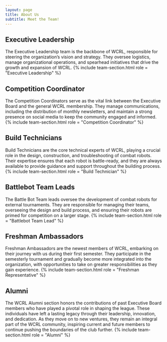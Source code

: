 ```yaml
---
layout: page
title: About Us
subtitle: Meet the Team!
---
```


## Executive Leadership
The Executive Leadership team is the backbone of WCRL, responsible for steering the organization’s vision and strategy. They oversee logistics, manage organizational operations, and spearhead initiatives that drive the growth and expansion of WCRL.
{% include team-section.html role = "Executive Leadership" %} 

## Competition Coordinator
The Competition Coordinators serve as the vital link between the Executive Board and the general WCRL membership. They manage communications, including the distribution of monthly newsletters, and maintain a strong presence on social media to keep the community engaged and informed.
{% include team-section.html role = "Competition Coordinator" %} 

## Build Technicians
Build Technicians are the core technical experts of WCRL, playing a crucial role in the design, construction, and troubleshooting of combat robots. Their expertise ensures that each robot is battle-ready, and they are always available to provide guidance and support throughout the building process.
{% include team-section.html role = "Build Technician" %} 

## Battlebot Team Leads
The Battle Bot Team leads oversee the development of combat robots for external tournaments. They are responsible for managing their teams, overseeing the design and build process, and ensuring their robots are primed for competition on a larger stage.
{% include team-section.html role = "Battlebot Team Lead" %} 

## Freshman Ambassadors
Freshman Ambassadors are the newest members of WCRL, embarking on their journey with us during their first semester. They participate in the semesterly tournament and gradually become more integrated into the organization, with opportunities to take on greater responsibilities as they gain experience.
{% include team-section.html role = "Freshman Representative" %} 

## Alumni
The WCRL Alumni section honors the contributions of past Executive Board members who have played a pivotal role in shaping the league. These individuals have left a lasting legacy through their leadership, innovation, and dedication. As they move on to new ventures, they remain an integral part of the WCRL community, inspiring current and future members to continue pushing the boundaries of the club further.
{% include team-section.html role = "Alumni" %} 